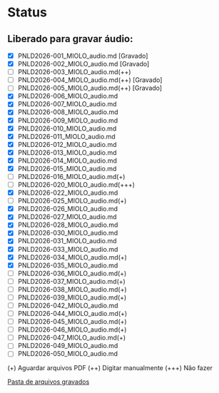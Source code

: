 # Status

Liberado para gravar áudio:
--------------------------
- [x] PNLD2026-001_MIOLO_audio.md			[Gravado] 		
- [x] PNLD2026-002_MIOLO_audio.md			[Gravado]
- [ ] PNLD2026-003_MIOLO_audio.md(++)
- [ ] PNLD2026-004_MIOLO_audio.md(++)		[Gravado]
- [ ] PNLD2026-005_MIOLO_audio.md(++)		[Gravado]
- [x] PNLD2026-006_MIOLO_audio.md
- [x] PNLD2026-007_MIOLO_audio.md
- [x] PNLD2026-008_MIOLO_audio.md
- [x] PNLD2026-009_MIOLO_audio.md
- [x] PNLD2026-010_MIOLO_audio.md
- [x] PNLD2026-011_MIOLO_audio.md
- [x] PNLD2026-012_MIOLO_audio.md
- [x] PNLD2026-013_MIOLO_audio.md
- [x] PNLD2026-014_MIOLO_audio.md
- [x] PNLD2026-015_MIOLO_audio.md
- [ ] PNLD2026-016_MIOLO_audio.md(+)
- [ ] PNLD2026-020_MIOLO_audio.md(+++)
- [x] PNLD2026-022_MIOLO_audio.md
- [ ] PNLD2026-025_MIOLO_audio.md(+)
- [x] PNLD2026-026_MIOLO_audio.md
- [x] PNLD2026-027_MIOLO_audio.md
- [x] PNLD2026-028_MIOLO_audio.md
- [x] PNLD2026-030_MIOLO_audio.md
- [x] PNLD2026-031_MIOLO_audio.md
- [x] PNLD2026-033_MIOLO_audio.md
- [x] PNLD2026-034_MIOLO_audio.md(+)
- [x] PNLD2026-035_MIOLO_audio.md
- [ ] PNLD2026-036_MIOLO_audio.md(+)
- [ ] PNLD2026-037_MIOLO_audio.md(+)
- [ ] PNLD2026-038_MIOLO_audio.md(+)
- [ ] PNLD2026-039_MIOLO_audio.md(+)
- [ ] PNLD2026-042_MIOLO_audio.md
- [ ] PNLD2026-044_MIOLO_audio.md(+)
- [ ] PNLD2026-045_MIOLO_audio.md(+)
- [ ] PNLD2026-046_MIOLO_audio.md(+)
- [ ] PNLD2026-047_MIOLO_audio.md(+)
- [ ] PNLD2026-049_MIOLO_audio.md
- [ ] PNLD2026-050_MIOLO_audio.md

(+)   Aguardar arquivos PDF
(++)  Digitar manualmente
(+++) Não fazer

[Pasta de arquivos gravados](https://drive.google.com/drive/folders/16ckcKdK5DUIL6lDtOeobPPkq8Qu--hCe)